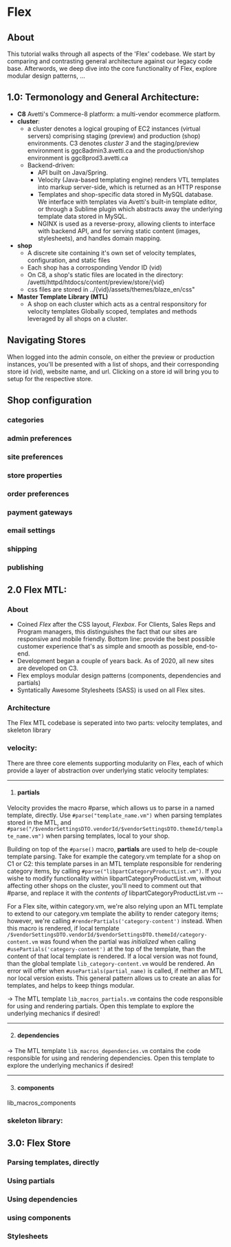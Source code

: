 # Flex

## About

This tutorial walks through all aspects of the 'Flex' codebase. We start by comparing and contrasting general architecture against our legacy code base. Afterwords, we deep dive into the core functionality of Flex, explore modular design patterns, ...

## 1.0: Termonology and General Architecture:

* **C8**
    Avetti's Commerce-8 platform: a multi-vendor ecommerce platform.
* **cluster**: 
    * a cluster denotes a logical grouping of EC2 instances (virtual servers) comprising staging (preview) and production (shop) environments. C3 denotes *cluster 3* and the staging/preview environment is ggc8admin3.avetti.ca and the production/shop environment is ggc8prod3.avetti.ca
    * Backend-driven: 
        * API built on Java/Spring. 
        * Velocity (Java-based templating engine) renders VTL templates into markup server-side, which is returned as an HTTP response
        * Templates and shop-specific data stored in MySQL database. We interface with templates via Avetti's built-in template editor, or through a Sublime plugin which abstracts away the underlying template data stored in MySQL.
        * NGINX is used as a reverse-proxy, allowing clients to interface with backend API, and for serving static content (images, stylesheets), and handles domain mapping.
* **shop**
    * A discrete site containing it's own set of velocity templates, configuration, and static files
    * Each shop has a corrosponding Vendor ID (vid)
    * On C8, a shop's static files are located in the directory: /avetti/httpd/htdocs/content/preview/store/{vid}
    * css files are stored in ../{vid}/assets/themes/blaze_en/css"
* **Master Template Library (MTL)**
    * A shop on each cluster which acts as a central responsitory for velocity templates Globally scoped, templates and methods leveraged by all shops on a cluster.

## Navigating Stores

When logged into the admin console, on either the preview or production instances, you'll be presented with a list of shops, and their corresponding store id (vid), website name, and url. Clicking on a store id will bring you to setup for the respective store.

## Shop configuration

### categories

### admin preferences

### site preferences

### store properties

### order preferences

### payment gateways

### email settings

### shipping

### publishing


## 2.0 Flex MTL:

### About
* Coined *Flex* after the CSS layout, *Flexbox*. For Clients, Sales Reps and Program managers, this distinguishes the fact that our sites are responsive and mobile friendly. Bottom line: provide the best possible customer experience that's as simple and smooth as possible, end-to-end. 
* Development began a couple of years back. As of 2020, all new sites are developed on C3.
* Flex employs modular design patterns (components, dependencies and partials)
* Syntatically Awesome Stylesheets (SASS) is used on all Flex sites.

### Architecture

The Flex MTL codebase is seperated into two parts: velocity templates, and skeleton library

### velocity:

There are three core elements supporting modularity on Flex, each of which provide a layer of abstraction over underlying static velocity templates:

---
1. #### partials

Velocity provides the macro #parse, which allows us to parse in a named template, directly. Use `#parse("template_name.vm")` when parsing templates stored in the MTL, and `#parse("/$vendorSettingsDTO.vendorId/$vendorSettingsDTO.themeId/template_name.vm")` when parsing templates, local to your shop.

Building on top of the `#parse()` macro, **partials** are used to help de-couple template parsing. Take for example the category.vm template for a shop on C1 or C2: this template parses in an MTL template responsible for rendering category items, by calling `#parse("libpartCategoryProductList.vm")`. If you wishe to modify functionality within libpartCategoryProductList.vm, without affecting other shops on the cluster, you'll need to comment out that #parse, and replace it with the *contents of*  libpartCategoryProductList.vm -- 

For a Flex site, within category.vm, we're also relying upon an MTL template to extend to our category.vm template the ability to render category items; however, we're calling `#renderPartials('category-content')` instead. When this macro is rendered, if local template `/$vendorSettingsDTO.vendorId/$vendorSettingsDTO.themeId/category-content.vm` was found when the partial was *initialized* when calling `#usePartials('category-content')` at the top of the template, than the content of that local template is rendered. If a local version was not found, than the global template `lib_category-content.vm` would be rendered. An error will offer when `#usePartials(partial_name)` is called, if neither an MTL nor local version exists. This general pattern allows us to create an alias for templates, and helps to keep things modular.


-> The MTL template `lib_macros_partials.vm` contains the code responsible for using and rendering partials. Open this template to explore the underlying mechanics if desired!

---
2. #### dependencies

-> The MTL template `lib_macros_dependencies.vm` contains the code responsible for using and rendering dependencies. Open this template to explore the underlying mechanics if desired!

---
3. #### components

lib_macros_components

### skeleton library:



				
## 3.0: Flex Store

### Parsing templates, directly

### Using partials

### Using dependencies

### using components

### Stylesheets



